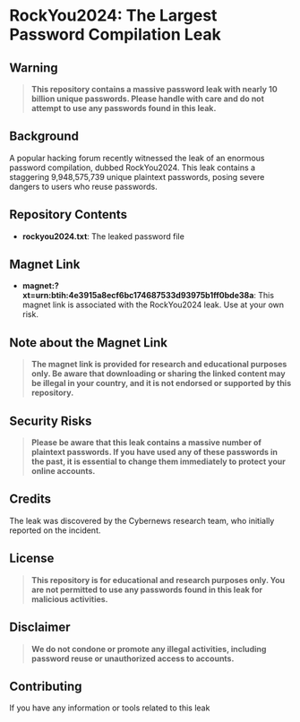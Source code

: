 # RockYou2024: The Largest Password Compilation Leak

## Warning

> **This repository contains a massive password leak with nearly 10 billion unique passwords. Please handle with care and do not attempt to use any passwords found in this leak.**

## Background

A popular hacking forum recently witnessed the leak of an enormous password compilation, dubbed RockYou2024. This leak contains a staggering 9,948,575,739 unique plaintext passwords, posing severe dangers to users who reuse passwords.

## Repository Contents

* **rockyou2024.txt**: The leaked password file

## Magnet Link

* **magnet:?xt=urn:btih:4e3915a8ecf6bc174687533d93975b1ff0bde38a**: This magnet link is associated with the RockYou2024 leak. Use at your own risk.

## Note about the Magnet Link

> **The magnet link is provided for research and educational purposes only. Be aware that downloading or sharing the linked content may be illegal in your country, and it is not endorsed or supported by this repository.**

## Security Risks

> **Please be aware that this leak contains a massive number of plaintext passwords. If you have used any of these passwords in the past, it is essential to change them immediately to protect your online accounts.**

## Credits

The leak was discovered by the Cybernews research team, who initially reported on the incident.

## License

> **This repository is for educational and research purposes only. You are not permitted to use any passwords found in this leak for malicious activities.**

## Disclaimer

> **We do not condone or promote any illegal activities, including password reuse or unauthorized access to accounts.**

## Contributing

If you have any information or tools related to this leak
